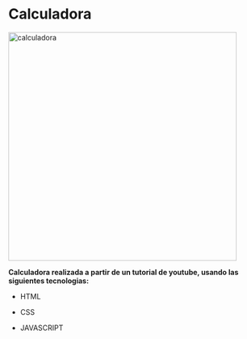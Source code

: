 # Calculadora

<img width="452" alt="calculadora" src="https://github.com/gomezclaudio11/Calculadora/assets/98782546/3ec8b0fc-2a72-4716-9e25-c874312a07ff">

**Calculadora realizada a partir de un tutorial de youtube,
usando las siguientes tecnologias:**

- HTML
* CSS
+ JAVASCRIPT

